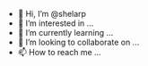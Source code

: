 - 👋 Hi, I’m @shelarp
- 👀 I’m interested in ...
- 🌱 I’m currently learning ...
- 💞️ I’m looking to collaborate on ...
- 📫 How to reach me ...

<!---
shelarp/shelarp is a ✨ special ✨ repository because its `README.md` (this file) appears on your GitHub profile.
You can click the Preview link to take a look at your changes.
--->

